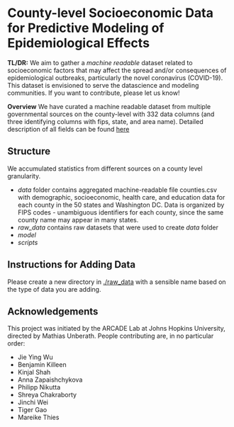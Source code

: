 # County-level Socioeconomic Data for Predictive Modeling of Epidemiological Effects

**TL/DR:** We aim to gather a *machine readable* dataset related to socioeconomic factors that may affect the spread and/or consequences of epidemiological outbreaks, particularly the novel coronavirus (COVID-19). This dataset is envisioned to serve the datascience and modeling communities. If you want to contribute, please let us know!

**Overview** 
We have curated a machine readable dataset from multiple governmental sources on the county-level with 332 data columns (and three identifying columns with fips, state, and area name). Detailed description of all fields can be found [here](https://github.com/JieYingWu/COVID-19_US_County-level_Summaries/tree/master/data)

## Structure

We accumulated statistics from different sources on a county level granularity.
- *data* folder contains aggregated machine-readable file counties.csv with demographic, socioeconomic, health care, and education data for each county in the 50 states and Washington DC. Data is organized by FIPS codes - unambiguous identifiers for each county, since the same county name may appear in many states.
- *raw_data* contains raw datasets that were used to create *data* folder
- *model*
- *scripts*

## Instructions for Adding Data

Please create a new directory in [./raw_data](https://github.com/JieYingWu/disease_spread/raw_data)
with a sensible name based on the type of data you are adding.

## Acknowledgements
This project was initiated by the ARCADE Lab at Johns Hopkins University, directed by Mathias Unberath. People contributing are, in no particular order:
* Jie Ying Wu
* Benjamin Killeen
* Kinjal Shah
* Anna Zapaishchykova
* Philipp Nikutta
* Shreya Chakraborty
* Jinchi Wei
* Tiger Gao
* Mareike Thies
